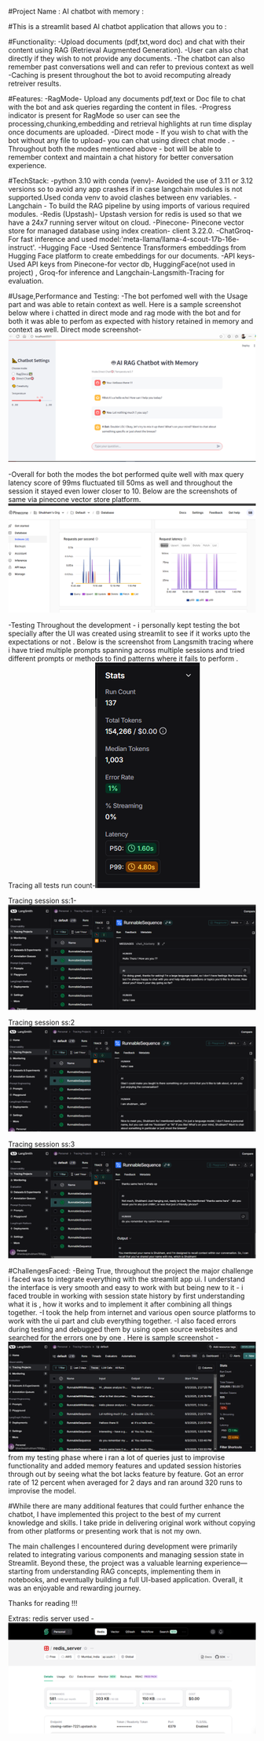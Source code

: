 #Project Name : AI chatbot with memory :

#This is a streamlit based AI chatbot application that allows you to : 
 
#Functionality:
-Upload documents (pdf,txt,word doc) and chat with their content using RAG (Retrieval Augmented Generation).
-User can also chat directly if they wish to not provide any documents.
-The chatbot can also remember past conversations well and can refer to previous context as well
-Caching is present throughout the bot to avoid recomputing already retreiver results.

#Features:
-RagMode- Upload any documents pdf,text or Doc file to chat with the bot and ask queries regarding the content in files.
-Progress indicator is present for RagMode so user can see the processing,chunking,embedding and retrieval highlights at run time display once documents are uploaded.
-Direct mode - If you wish to chat with the bot without any file to upload- you can chat using direct chat mode .
-Throughout both the modes mentioned above - bot will be able to remember context and maintain a chat history for better conversation experience.

#TechStack:
-python 3.10 with conda (venv)- Avoided the use of 3.11 or 3.12 versions so to avoid any app crashes if in case langchain modules is not supported.Used conda venv to avoid clashes between env variables.
-Langchain - To build the RAG pipeline by using imports of various required modules.
-Redis (Upstash)- Upstash version for redis is used so that we have a 24x7 running server witout on cloud.
-Pinecone- Pinecone vector store for managed database using index creation- client 3.22.0.
-ChatGroq- For fast inference and used model:'meta-llama/llama-4-scout-17b-16e-instruct'.
-Hugging Face -Used Sentence Transformers embeddings from Hugging Face platform to create embeddings for our documents.
-API keys- Used API keys from Pinecone-for vector db, HuggingFace(not used in project) , Groq-for inference and Langchain-Langsmith-Tracing for evaluation.

#Usage,Performance and Testing:
-The bot perfomed well with the Usage part and was able to retain context as well. Here is a sample screenshot below where i chatted in direct mode and rag mode with the bot and for both it was able to perfom as expected with history retained in memory and context as well.
Direct mode screenshot-![alt text](image-6.png)

-Overall for both the modes the bot performed quite well with max query latency score of 99ms fluctuated till 50ms as well and throughout the session it stayed even lower closer to 10. Below are the screenshots of same via pinecone vector store platform.
![alt text](image-1.png)


-Testing
Throughout the development - i personally kept testing the bot specially after the UI was created using streamlit to see if it works upto the expectations or not .
Below is the screenshot from Langsmith tracing where i have tried multiple prompts spanning across multiple sessions and tried different prompts or methods to find patterns where it fails to perform .
Tracing all tests run count-![alt text](image-5.png)

Tracing session ss:1-![alt text](image-2.png)

Tracing session ss:2 ![alt text](image-3.png)

Tracing session ss:3 ![alt text](image-4.png)

#ChallengesFaced:
-Being True, throughout the project the major challenge i faced was to integrate everything with the streamlit app ui.
I understand the interface is very smooth and easy to work with but being new to it - i faced trouble in working with session state history by first understanding what it is , how it works and to implement it after combining all things together.
-I took the help from internet and various open source platforms to work with the ui part and club everything together.
-I also faced errors during testing and debugged them by using open source websites and searched for the errors one by one .
Here is sample screenshot -![alt text](image-7.png) from my testing phase where i ran a lot of queries just to improvise functionality and added memory features and updated session histories through out by seeing what the bot lacks feature by feature. Got an error rate of 12 percent when averaged for 2 days and ran around 320 runs to improvise the model.

#While there are many additional features that could further enhance the chatbot, I have implemented this project to the best of my current knowledge and skills. I take pride in delivering original work without copying from other platforms or presenting work that is not my own.

The main challenges I encountered during development were primarily related to integrating various components and managing session state in Streamlit. Beyond these, the project was a valuable learning experience—starting from understanding RAG concepts, implementing them in notebooks, and eventually building a full UI-based application. Overall, it was an enjoyable and rewarding journey.

Thanks for reading !!!

Extras:
redis server used - ![alt text](image-8.png)













